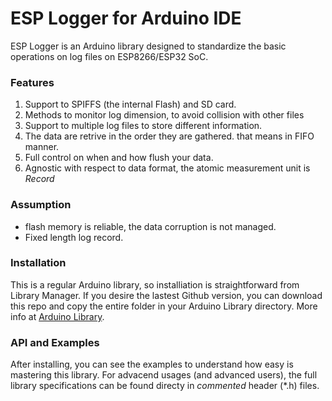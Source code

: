 # ESP Logger for Arduino IDE
ESP Logger is an Arduino library designed to standardize the basic operations on log files on ESP8266/ESP32 SoC.

### Features
1. Support to SPIFFS (the internal Flash) and SD card.
2. Methods to monitor log dimension, to avoid collision with other files
3. Support to multiple log files to store different information.
4. The data are retrive in the order they are gathered. that means in FIFO manner.
5. Full control on when and how flush your data.
6. Agnostic with respect to data format, the atomic measurement unit is *Record*
   
### Assumption
* flash memory is reliable, the data corruption is not managed.
* Fixed length log record.

### Installation
This is a regular Arduino library, so installiation is straightforward from Library Manager. If you desire the lastest Github version, you can download this repo and copy the entire folder in your Arduino Library directory. More info at [Arduino Library](https://www.arduino.cc/en/Guide/Libraries).

### API and Examples
After installing, you can see the examples to understand how easy is mastering this library. For advacend usages (and advanced users), the full library specifications can be found directy in *commented* header (*.h) files.
